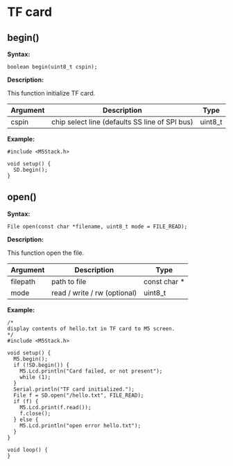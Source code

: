 # TF card

## begin()

**Syntax:**

```arduino
boolean begin(uint8_t cspin);
```

**Description:**

This function initialize TF card.

| Argument | Description | Type |
| --- | --- | -- |
| cspin | chip select line (defaults SS line of SPI bus) | uint8_t |

**Example:**

```arduino
#include <M5Stack.h>

void setup() {
  SD.begin();
}
```

## open()

**Syntax:**

```arduino
File open(const char *filename, uint8_t mode = FILE_READ);
```

**Description:**

This function open the file.

| Argument | Description | Type |
| --- | --- | -- |
| filepath | path to file | const char * |
| mode | read / write / rw (optional) | uint8_t |

**Example:**

```arduino
/*
display contents of hello.txt in TF card to M5 screen.
*/
#include <M5Stack.h>

void setup() {
  M5.begin();
  if (!SD.begin()) {
    M5.Lcd.println("Card failed, or not present");
    while (1);
  }
  Serial.println("TF card initialized.");
  File f = SD.open("/hello.txt", FILE_READ);
  if (f) {
    M5.Lcd.print(f.read());
    f.close();
  } else {
    M5.Lcd.println("open error hello.txt");
  }
}

void loop() {
}
```
